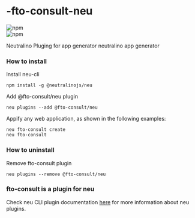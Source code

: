 # \-fto-consult-neu

![npm](https://img.shields.io/npm/v/@neutralinojs/appify)  
![npm](https://img.shields.io/npm/dt/@neutralinojs/appify)

Neutralino Pluging for app generator neutralino app generator

### How to install

Install neu-cli

```
npm install -g @neutralinojs/neu
```

Add @fto-consult/neu plugin

```
neu plugins --add @fto-consult/neu
```

Appify any web application, as shown in the following examples:

```
neu fto-consult create
neu fto-consult
```

### How to uninstall

Remove fto-consult plugin

```
neu plugins --remove @fto-consult/neu
```

### fto-consult is a plugin for neu

Check neu CLI plugin documentation [here](https://neutralino.js.org/docs/cli/neu-cli/#plugins) for more information about neu plugins.
